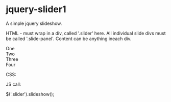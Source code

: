 # jquery-slider1

A simple jquery slideshow.

HTML - must wrap in a div, called '.slider' here. All individual slide divs must be called '.slide-panel'. Content can be anything ineach div.

<div class="slider">
			<div class="slide-panel">
				One
			</div>
			<div class="slide-panel">
				Two
			</div>
			<div class="slide-panel">
				Three
			</div>
			<div class="slide-panel">
				Four
			</div>	
		</div>
		
CSS:



JS call:

$('.slider').slideshow();

